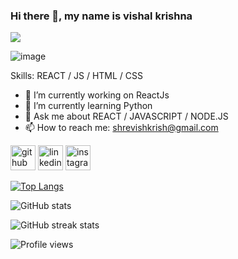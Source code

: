 ### Hi there 👋, my name is vishal krishna
![](https://vishalkrishna8.github.io/github-profile-readme-generator/images/banner.png)

![image](https://user-images.githubusercontent.com/121739011/210302647-a2e3d211-7659-477d-bcb6-fb18d98a6ed1.png)

Skills:  REACT / JS / HTML / CSS

- 🔭 I’m currently working on ReactJs 
- 🌱 I’m currently learning Python 
- 💬 Ask me about REACT / JAVASCRIPT / NODE.JS 
- 📫 How to reach me: shrevishkrish@gmail.com 


[<img src='https://cdn.jsdelivr.net/npm/simple-icons@3.0.1/icons/github.svg' alt='github' height='40'>](https://github.com/vishalkrishna8)  [<img src='https://cdn.jsdelivr.net/npm/simple-icons@3.0.1/icons/linkedin.svg' alt='linkedin' height='40'>](https://www.linkedin.com/in/vishalkrishna8/)  [<img src='https://cdn.jsdelivr.net/npm/simple-icons@3.0.1/icons/instagram.svg' alt='instagram' height='40'>](https://www.instagram.com/vishal.m.s.d/)  

[![Top Langs](https://github-readme-stats.vercel.app/api/top-langs/?username=vishalkrishna8)](https://github.com/anuraghazra/github-readme-stats)

![GitHub stats](https://github-readme-stats.vercel.app/api?username=vishalkrishna8&show_icons=true)  

![GitHub streak stats](https://streak-stats.demolab.com/?user=vishalkrishna8)  

![Profile views](https://gpvc.arturio.dev/vishalkrishna8)  
